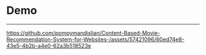 # Demo
---

https://github.com/pompymandislian/Content-Based-Movie-Recommendation-System-for-Websites-/assets/57421096/60ed74e8-43e5-4b2b-a4e0-62a3b518523e

